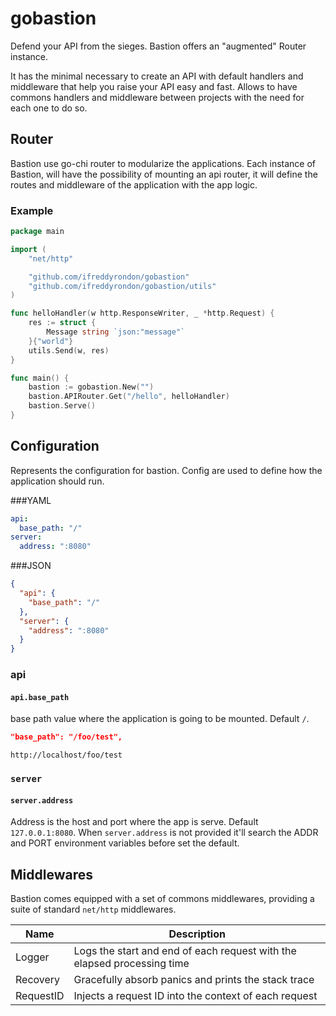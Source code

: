 # gobastion

Defend your API from the sieges. Bastion offers an "augmented" Router instance.

It has the minimal necessary to create an API with default handlers and middleware that help you raise your API easy and fast.
Allows to have commons handlers and middleware between projects with the need for each one to do so.

## Router
Bastion use go-chi router to modularize the applications. Each instance of Bastion, will have the possibility
of mounting an api router, it will define the routes and middleware of the application with the app logic.

### Example

```go
package main

import (
	"net/http"

	"github.com/ifreddyrondon/gobastion"
	"github.com/ifreddyrondon/gobastion/utils"
)

func helloHandler(w http.ResponseWriter, _ *http.Request) {
	res := struct {
		Message string `json:"message"`
	}{"world"}
	utils.Send(w, res)
}

func main() {
	bastion := gobastion.New("")
	bastion.APIRouter.Get("/hello", helloHandler)
	bastion.Serve()
}
```

## Configuration
Represents the configuration for bastion. Config are used to define how the application should run.

###YAML
```yaml
api:
  base_path: "/"
server:
  address: ":8080"

```
###JSON
```json
{
  "api": {
    "base_path": "/"
  },
  "server": {
    "address": ":8080"
  }
}
```

### api
#### `api.base_path`
base path value where the application is going to be mounted. Default `/`.

```json
"base_path": "/foo/test",
```

```
http://localhost/foo/test
```

### `server`
#### `server.address`
Address is the host and port where the app is serve. Default `127.0.0.1:8080`.
When `server.address` is not provided it'll search the ADDR and PORT environment variables 
before set the default.

## Middlewares

Bastion comes equipped with a set of commons middlewares, providing a suite of standard
`net/http` middlewares.

Name | Description
---- | -----------
Logger | Logs the start and end of each request with the elapsed processing time
Recovery | Gracefully absorb panics and prints the stack trace
RequestID | Injects a request ID into the context of each request
